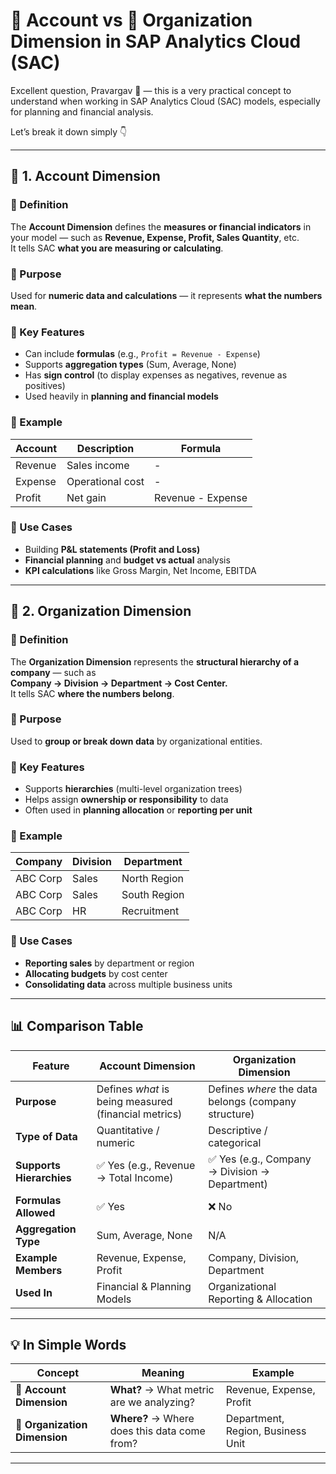 # 🧾 Account vs 🏢 Organization Dimension in SAP Analytics Cloud (SAC)

Excellent question, Pravargav 👏 — this is a very practical concept to understand when working in SAP Analytics Cloud (SAC) models, especially for planning and financial analysis.

Let’s break it down simply 👇

---

## 🧾 1. Account Dimension

### 🔹 Definition
The **Account Dimension** defines the **measures or financial indicators** in your model — such as **Revenue, Expense, Profit, Sales Quantity**, etc.  
It tells SAC **what you are measuring or calculating**.

### 🔹 Purpose
Used for **numeric data and calculations** — it represents **what the numbers mean**.

### 🔹 Key Features
- Can include **formulas** (e.g., `Profit = Revenue - Expense`)  
- Supports **aggregation types** (Sum, Average, None)  
- Has **sign control** (to display expenses as negatives, revenue as positives)  
- Used heavily in **planning and financial models**

### 🔹 Example

| Account | Description | Formula |
|----------|------------------|----------------------|
| Revenue | Sales income | - |
| Expense | Operational cost | - |
| Profit | Net gain | Revenue - Expense |

### 🔹 Use Cases
- Building **P&L statements (Profit and Loss)**
- **Financial planning** and **budget vs actual** analysis
- **KPI calculations** like Gross Margin, Net Income, EBITDA

---

## 🏢 2. Organization Dimension

### 🔹 Definition
The **Organization Dimension** represents the **structural hierarchy of a company** — such as  
**Company → Division → Department → Cost Center.**  
It tells SAC **where the numbers belong**.

### 🔹 Purpose
Used to **group or break down data** by organizational entities.

### 🔹 Key Features
- Supports **hierarchies** (multi-level organization trees)  
- Helps assign **ownership or responsibility** to data  
- Often used in **planning allocation** or **reporting per unit**

### 🔹 Example

| Company | Division | Department |
|-----------|-----------|---------------|
| ABC Corp | Sales | North Region |
| ABC Corp | Sales | South Region |
| ABC Corp | HR | Recruitment |

### 🔹 Use Cases
- **Reporting sales** by department or region  
- **Allocating budgets** by cost center  
- **Consolidating data** across multiple business units  

---

## 📊 Comparison Table

| Feature | Account Dimension | Organization Dimension |
|----------|------------------|-------------------------|
| **Purpose** | Defines *what* is being measured (financial metrics) | Defines *where* the data belongs (company structure) |
| **Type of Data** | Quantitative / numeric | Descriptive / categorical |
| **Supports Hierarchies** | ✅ Yes (e.g., Revenue → Total Income) | ✅ Yes (e.g., Company → Division → Department) |
| **Formulas Allowed** | ✅ Yes | ❌ No |
| **Aggregation Type** | Sum, Average, None | N/A |
| **Example Members** | Revenue, Expense, Profit | Company, Division, Department |
| **Used In** | Financial & Planning Models | Organizational Reporting & Allocation |

---

## 💡 In Simple Words

| Concept | Meaning | Example |
|----------|----------|----------|
| 🧾 **Account Dimension** | **What?** → What metric are we analyzing? | Revenue, Expense, Profit |
| 🏢 **Organization Dimension** | **Where?** → Where does this data come from? | Department, Region, Business Unit |

---
